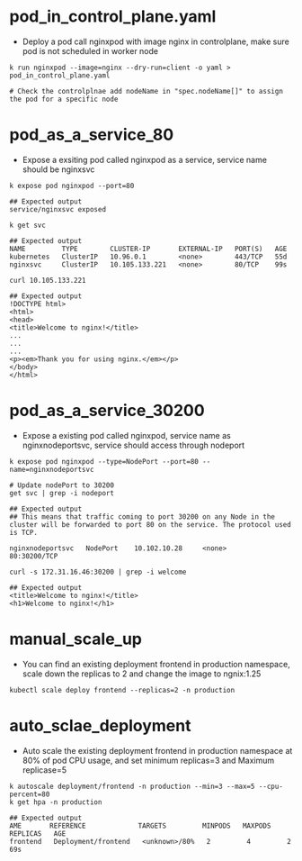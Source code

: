 # pod_in_control_plane.yaml
- Deploy a pod call nginxpod with image nginx in controlplane, make sure pod is not scheduled in worker node

```
k run nginxpod --image=nginx --dry-run=client -o yaml > pod_in_control_plane.yaml 

# Check the controlplnae add nodeName in "spec.nodeName[]" to assign the pod for a specific node 

```

# pod_as_a_service_80
- Expose a exsiting pod called nginxpod as a service, service name should be nginxsvc 

```
k expose pod nginxpod --port=80

## Expected output
service/nginxsvc exposed

k get svc

## Expected output 
NAME         TYPE        CLUSTER-IP       EXTERNAL-IP   PORT(S)   AGE
kubernetes   ClusterIP   10.96.0.1        <none>        443/TCP   55d
nginxsvc     ClusterIP   10.105.133.221   <none>        80/TCP    99s

curl 10.105.133.221

## Expected output 
!DOCTYPE html>
<html>
<head>
<title>Welcome to nginx!</title>
...
...
...
<p><em>Thank you for using nginx.</em></p>
</body>
</html>
```
# pod_as_a_service_30200

- Expose a existing pod called nginxpod, service name as nginxnodeportsvc, service should access through nodeport 

```
k expose pod nginxpod --type=NodePort --port=80 --name=nginxnodeportsvc

# Update nodePort to 30200
get svc | grep -i nodeport

## Expected output
## This means that traffic coming to port 30200 on any Node in the cluster will be forwarded to port 80 on the service. The protocol used is TCP.

nginxnodeportsvc   NodePort    10.102.10.28     <none>        80:30200/TCP 

curl -s 172.31.16.46:30200 | grep -i welcome

## Expected output 
<title>Welcome to nginx!</title>
<h1>Welcome to nginx!</h1>

```
# manual_scale_up
- You can find an existing deployment frontend in production namespace, scale down the replicas to 2 and change the image to ngnix:1.25

```
kubectl scale deploy frontend --replicas=2 -n production
```

# auto_sclae_deployment
- Auto scale the existing deployment frontend in production namespace at 80% of pod CPU usage, and set minimum replicas=3 and Maximum replicase=5 

```
k autoscale deployment/frontend -n production --min=3 --max=5 --cpu-percent=80
k get hpa -n production

## Expected output
AME       REFERENCE             TARGETS         MINPODS   MAXPODS   REPLICAS   AGE
frontend   Deployment/frontend   <unknown>/80%   2         4         2          69s
```